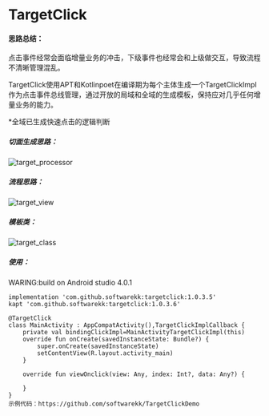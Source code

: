 # TargetClick

#### 思路总结：

​		点击事件经常会面临增量业务的冲击，下级事件也经常会和上级做交互，导致流程不清晰管理混乱。

​		TargetClick使用APT和Kotlinpoet在编译期为每个主体生成一个TargetClickImpl作为点击事件总线管理，通过开放的局域和全域的生成模板，保持应对几乎任何增量业务的能力。

*全域已生成快速点击的逻辑判断

##### 切面生成思路：

![target_processor](http://182.92.164.242:8080/young/target_processor.png)

##### 流程思路：

![target_view](http://182.92.164.242:8080/young/target_view.png)

##### 模板类：

![target_class](http://182.92.164.242:8080/young/target_class.png)

##### 使用：
WARING:build on Android studio 4.0.1
```
implementation 'com.github.softwarekk:targetclick:1.0.3.5'
kapt 'com.github.softwarekk:targetclick:1.0.3.6'

@TargetClick
class MainActivity : AppCompatActivity(),TargetClickImplCallback {
    private val bindingClickImpl=MainActivityTargetClickImpl(this)
    override fun onCreate(savedInstanceState: Bundle?) {
        super.onCreate(savedInstanceState)
        setContentView(R.layout.activity_main)
    }
	
    override fun viewOnclick(view: Any, index: Int?, data: Any?) {

    }
}
示例代码：https://github.com/softwarekk/TargetClickDemo
```
